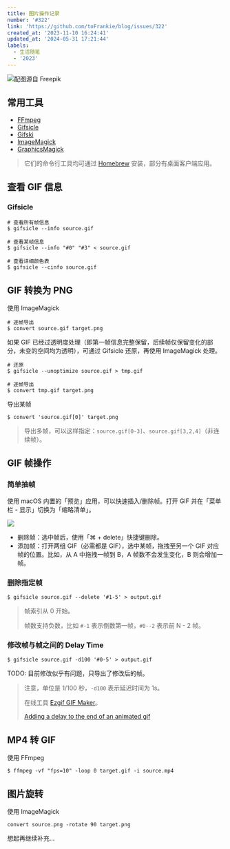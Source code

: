 ```yaml
---
title: 图片操作记录
number: '#322'
link: 'https://github.com/toFrankie/blog/issues/322'
created_at: '2023-11-10 16:24:41'
updated_at: '2024-05-31 17:21:44'
labels:
  - 生活随笔
  - '2023'
---
```


![配图源自 Freepik](https://cdn.jsdelivr.net/gh/toFrankie/blog/images/1699607759532.jpg)

## 常用工具

- [FFmpeg](https://ffmpeg.org/ffmpeg.html)
- [Gifsicle](https://www.lcdf.org/gifsicle/man.html)
- [Gifski](https://gif.ski/)
- [ImageMagick](https://imagemagick.org/script/command-line-processing.php)
- [GraphicsMagick](http://www.graphicsmagick.org/index.html)

> 它们的命令行工具均可通过 [Homebrew](https://github.com/toFrankie/blog/issues/9) 安装，部分有桌面客户端应用。


## 查看 GIF 信息

### Gifsicle

```shell
# 查看所有帧信息
$ gifsicle --info source.gif
 
# 查看某帧信息
$ gifsicle --info "#0" "#3" < source.gif
 
# 查看详细颜色表
$ gifsicle --cinfo source.gif
```

## GIF 转换为 PNG

使用 ImageMagick

```shell
# 逐帧导出
$ convert source.gif target.png
```

如果 GIF 已经过透明度处理（即第一帧信息完整保留，后续帧仅保留变化的部分，未变的空间均为透明），可通过 Gifsicle 还原，再使用 ImageMagick 处理。


```shell
# 还原
$ gifsicle --unoptimize source.gif > tmp.gif

# 逐帧导出
$ convert tmp.gif target.png
```

导出某帧

```shell
$ convert 'source.gif[0]' target.png
```

> 导出多帧，可以这样指定：`source.gif[0-3]`、`source.gif[3,2,4]`（非连续帧）。

## GIF 帧操作

### 简单抽帧

使用 macOS 内置的「预览」应用，可以快速插入/删除帧。打开 GIF 并在「菜单栏 - 显示」切换为「缩略清单」。

![](https://cdn.jsdelivr.net/gh/toFrankie/blog/images/1699606830228.png)

- 删除帧：选中帧后，使用「⌘ + delete」快捷键删除。
- 添加帧：打开两组 GIF（必需都是 GIF），选中某帧，拖拽至另一个 GIF 对应帧的位置。比如，从 A 中拖拽一帧到 B，A 帧数不会发生变化，B 则会增加一帧。

### 删除指定帧

```shell
$ gifsicle source.gif --delete '#1-5' > output.gif
```

> 帧索引从 0 开始。
> 
> 帧数支持负数，比如 `#-1` 表示倒数第一帧，`#0--2` 表示前 N - 2 帧。

### 修改帧与帧之间的 Delay Time

```shell
$ gifsicle source.gif -d100 '#0-5' > output.gif
```

TODO: 目前修改似乎有问题，只导出了修改后的帧。

> 注意，单位是 1/100 秒，`-d100` 表示延迟时间为 1s。
>
> 在线工具 [Ezgif GIF Maker](https://ezgif.com/maker)。
>
> [Adding a delay to the end of an animated gif](https://www.robinstewart.com/blog/2018/10/adding-a-delay-to-the-end-of-an-animated-gif/)


## MP4 转 GIF

使用 FFmpeg

```shell
$ ffmpeg -vf "fps=10" -loop 0 target.gif -i source.mp4
```

## 图片旋转

使用 ImageMagick

```shell
convert source.png -rotate 90 target.png
```


想起再继续补充...
